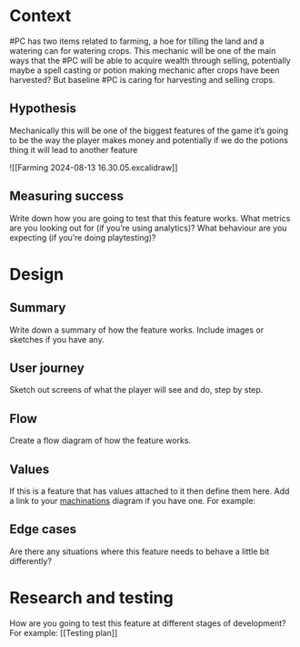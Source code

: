 # Context
#PC has two items related to farming, a hoe for tilling the land and a watering can for watering crops. This mechanic will be one of the main ways that the #PC will be able to acquire wealth through selling, potentially maybe a spell casting or potion making mechanic after crops have been harvested? But baseline #PC is caring for harvesting and selling crops.
## Hypothesis
Mechanically this will be one of the biggest features of the game it’s going to be the way the player makes money and potentially if we do the potions thing it will lead to another feature

![[Farming 2024-08-13 16.30.05.excalidraw]]
## Measuring success
Write down how you are going to test that this feature works. What metrics are you looking out for (if you’re using analytics)? What behaviour are you expecting (if you’re doing playtesting)?
# Design
## Summary
Write down a summary of how the feature works. Include images or sketches if you have any.
## User journey
Sketch out screens of what the player will see and do, step by step.
## Flow
Create a flow diagram of how the feature works.
## Values
If this is a feature that has values attached to it then define them here.
Add a link to your [machinations](https://machinations.io/) diagram if you have one.
For example:
## Edge cases
Are there any situations where this feature needs to behave a little bit differently?
# Research and testing
How are you going to test this feature at different stages of development?
For example:
[[Testing plan]]